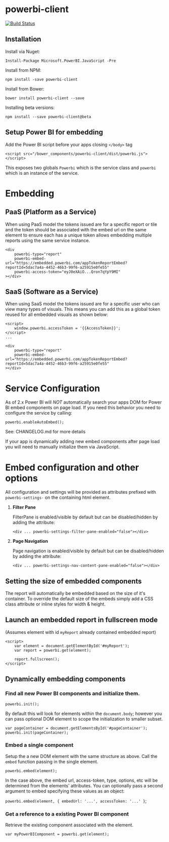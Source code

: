 # powerbi-client
[![Build Status](https://travis-ci.org/Microsoft/PowerBI-JavaScript.svg?branch=dev)](https://travis-ci.org/Microsoft/PowerBI-JavaScript)

## Installation

Install via Nuget:

`Install-Package Microsoft.PowerBI.JavaScript -Pre`

Install from NPM:

`npm install -save powerbi-client`

Install from Bower:

`bower install powerbi-client --save`

Installing beta versions:

`npm install --save powerbi-client@beta`

## Setup Power BI for embedding

Add the Power BI script before your apps closing `</body>` tag

`<script src="/bower_components/powerbi-client/dist/powerbi.js"></script>`

This exposes two globals `Powerbi` which is the service class and `powerbi` which is an instance of the service.


# Embedding

## PaaS (Platform as a Service)
When using PaaS model the tokens issued are for a specific report or tile and the token should be associated with the embed url on the same element to ensure each has a unique token allows embedding multiple reports using the same service instance.

```
<div
	powerbi-type="report"
	powerbi-embed-url="https://embedded.powerbi.com/appTokenReportEmbed?reportId=5dac7a4a-4452-46b3-99f6-a25915e0fe55"
	powerbi-access-token="eyJ0eXAiO...Qron7qYpY9MI"
></div>
```

## SaaS (Software as a Service)
When using SaaS model the tokens issued are for a specific user who can view many types of visuals. This means you can add this as a global token reused for all embedded visuals as shown below:

```
<script>
	window.powerbi.accessToken = '{{AccessToken}}';
</script>
...

<div
	powerbi-type="report"
	powerbi-embed-url="https://embedded.powerbi.com/appTokenReportEmbed?reportId=5dac7a4a-4452-46b3-99f6-a25915e0fe55"
></div>
```

# Service Configuration

As of 2.x Power BI will *NOT* automatically search your apps DOM for Power BI embed components on page load.
If you need this behavior you need to configure the service by calling:

```
powerbi.enableAutoEmbed();
```
See: CHANGELOG.md for more details

If your app is dynamically adding new embed components after page load you will need to manually initialize them via JavaScript.

# Embed configuration and other options

All configuration and settings will be provided as attributes prefixed with `powerbi-settings-` on the containing html element.


1. **Filter Pane**

	FilterPane is enabled/visible by default but can be disabled/hidden by adding the attribute:
	```
	<div ... powerbi-settings-filter-pane-enabled="false"></div>
	```

2. **Page Navigation**

	Page navigation is enabled/visible by default but can be disabled/hidden by adding the attribute:
	```
	<div ... powerbi-settings-nav-content-pane-enabled="false"></div>
	```

## Setting the size of embedded components
The report will automatically be embedded based on the size of it's container.
To override the default size of the embeds simply add a CSS class attribute or inline styles for width & height.

## Launch an embedded report in fullscreen mode
(Assumes element with id `myReport` already contained embedded report)
```
<script>
	var element = document.getElementById('#myReport');
	var report = powerbi.get(element);

	report.fullscreen();
</script>
```

## Dynamically embedding components
### Find all new Power BI components and initialize them.
`powerbi.init();`

By default this will look for elements within the `document.body`; however you can pass optional DOM element to scope the initialization to smaller subset.

```
var pageContainer = document.getElementsById('#pageContainer');
powerbi.init(pageContainer);
```

### Embed a single component
Setup the a new DOM element with the same structure as above.
Call the `embed` function passing in the single element.

`powerbi.embed(element);`

In the case above, the embed url, access-token, type, options, etc will be determined from the elements' attributes.
You can optionally pass a second argument to embed specifying these values as an object:

`powerbi.embed(element, { embedUrl: '...', accessToken: '...' }`;

### Get a reference to a existing Power BI component
Retrieve the existing component associated with the element.

`var myPowerBIComponent = powerbi.get(element);`

